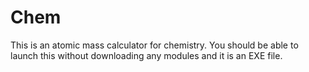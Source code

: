 # Chem
This is an atomic mass calculator for chemistry. You should be able to launch this without downloading any modules and it is an EXE file. 
